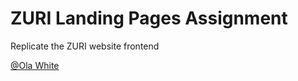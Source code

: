 # ZURI Landing Pages Assignment 

Replicate the ZURI website frontend

 <a
            href="https://github.com/whitesotx"
            target="_blank"
            rel="noopener noreferrer"
            >@Ola White</a
          >
